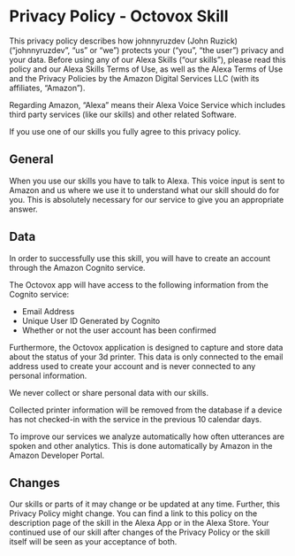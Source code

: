 # Privacy Policy - Octovox Skill

This privacy policy describes how johnnyruzdev (John Ruzick) (“johnnyruzdev”, “us” or “we”) protects your (“you”, “the user”) privacy and your data. Before using any of our Alexa Skills (“our skills”), please read this policy and our Alexa Skills Terms of Use, as well as the Alexa Terms of Use and the Privacy Policies by the Amazon Digital Services LLC (with its affiliates, “Amazon”).

Regarding Amazon, “Alexa” means their Alexa Voice Service which includes third party services (like our skills) and other related Software.

If you use one of our skills you fully agree to this privacy policy.

## General
When you use our skills you have to talk to Alexa. This voice input is sent to Amazon and us where we use it to understand what our skill should do for you. This is absolutely necessary for our service to give you an appropriate answer.

## Data
In order to successfully use this skill, you will have to create an account through the Amazon Cognito service.

The Octovox app will have access to the following information from the Cognito service:
- Email Address
- Unique User ID Generated by Cognito
- Whether or not the user account has been confirmed

Furthermore, the Octovox application is designed to capture and store data about the status of your 3d printer. This data is only connected to the email address used to create your account and is never connected to any personal information.

We never collect or share personal data with our skills.

Collected printer information will be removed from the database if a device has not checked-in with the service in the previous 10 calendar days. 

To improve our services we analyze automatically how often utterances are spoken and other analytics. This is done automatically by Amazon in the Amazon Developer Portal.

## Changes
Our skills or parts of it may change or be updated at any time. Further, this Privacy Policy might change. You can find a link to this policy on the description page of the skill in the Alexa App or in the Alexa Store. Your continued use of our skill after changes of the Privacy Policy or the skill itself will be seen as your acceptance of both.
